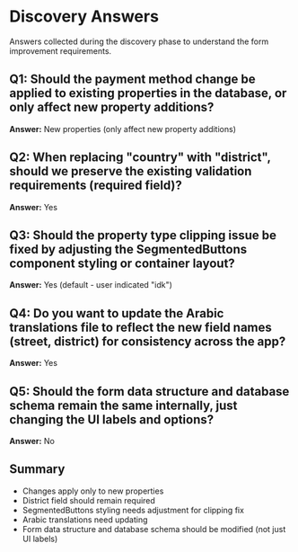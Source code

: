 # Discovery Answers

Answers collected during the discovery phase to understand the form improvement requirements.

## Q1: Should the payment method change be applied to existing properties in the database, or only affect new property additions?
**Answer:** New properties (only affect new property additions)

## Q2: When replacing "country" with "district", should we preserve the existing validation requirements (required field)?
**Answer:** Yes

## Q3: Should the property type clipping issue be fixed by adjusting the SegmentedButtons component styling or container layout?
**Answer:** Yes (default - user indicated "idk")

## Q4: Do you want to update the Arabic translations file to reflect the new field names (street, district) for consistency across the app?
**Answer:** Yes

## Q5: Should the form data structure and database schema remain the same internally, just changing the UI labels and options?
**Answer:** No

## Summary
- Changes apply only to new properties
- District field should remain required
- SegmentedButtons styling needs adjustment for clipping fix
- Arabic translations need updating
- Form data structure and database schema should be modified (not just UI labels)